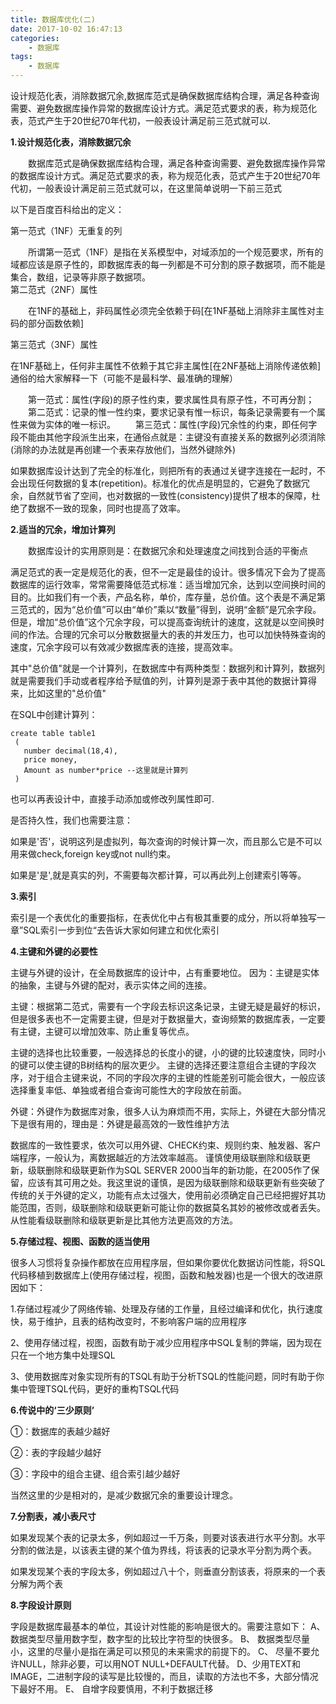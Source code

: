 ```yaml
---
title: 数据库优化(二)
date: 2017-10-02 16:47:13
categories:
    - 数据库
tags:
	- 数据库
---
```


设计规范化表，消除数据冗余,数据库范式是确保数据库结构合理，满足各种查询需要、避免数据库操作异常的数据库设计方式。满足范式要求的表，称为规范化表，范式产生于20世纪70年代初，一般表设计满足前三范式就可以.

<!--more-->

**1.设计规范化表，消除数据冗余**

　　数据库范式是确保数据库结构合理，满足各种查询需要、避免数据库操作异常的数据库设计方式。满足范式要求的表，称为规范化表，范式产生于20世纪70年代初，一般表设计满足前三范式就可以，在这里简单说明一下前三范式

以下是百度百科给出的定义：

第一范式（1NF）无重复的列

　　所谓第一范式（1NF）是指在关系模型中，对域添加的一个规范要求，所有的域都应该是原子性的，即数据库表的每一列都是不可分割的原子数据项，而不能是集合，数组，记录等非原子数据项。   
第二范式（2NF）属性

　　在1NF的基础上，非码属性必须完全依赖于码[在1NF基础上消除非主属性对主码的部分函数依赖] 

第三范式（3NF）属性

在1NF基础上，任何非主属性不依赖于其它非主属性[在2NF基础上消除传递依赖] 
通俗的给大家解释一下（可能不是最科学、最准确的理解）

　　第一范式：属性(字段)的原子性约束，要求属性具有原子性，不可再分割；
　　第二范式：记录的惟一性约束，要求记录有惟一标识，每条记录需要有一个属性来做为实体的唯一标识。
　　第三范式：属性(字段)冗余性的约束，即任何字段不能由其他字段派生出来，在通俗点就是：主键没有直接关系的数据列必须消除(消除的办法就是再创建一个表来存放他们，当然外键除外)

如果数据库设计达到了完全的标准化，则把所有的表通过关键字连接在一起时，不会出现任何数据的复本(repetition)。标准化的优点是明显的，它避免了数据冗余，自然就节省了空间，也对数据的一致性(consistency)提供了根本的保障，杜绝了数据不一致的现象，同时也提高了效率。 

 

**2.适当的冗余，增加计算列**

　　数据库设计的实用原则是：在数据冗余和处理速度之间找到合适的平衡点 

满足范式的表一定是规范化的表，但不一定是最佳的设计。很多情况下会为了提高数据库的运行效率，常常需要降低范式标准：适当增加冗余，达到以空间换时间的目的。比如我们有一个表，产品名称，单价，库存量，总价值。这个表是不满足第三范式的，因为“总价值”可以由“单价”乘以“数量”得到，说明“金额”是冗余字段。但是，增加“总价值”这个冗余字段，可以提高查询统计的速度，这就是以空间换时间的作法。合理的冗余可以分散数据量大的表的并发压力，也可以加快特殊查询的速度，冗余字段可以有效减少数据库表的连接，提高效率。

其中"总价值"就是一个计算列，在数据库中有两种类型：数据列和计算列，数据列就是需要我们手动或者程序给予赋值的列，计算列是源于表中其他的数据计算得来，比如这里的"总价值"

在SQL中创建计算列：

```
create table table1
 (
   number decimal(18,4),
   price money,
   Amount as number*price --这里就是计算列
 ) 
```

也可以再表设计中，直接手动添加或修改列属性即可.

是否持久性，我们也需要注意：

如果是'否'，说明这列是虚拟列，每次查询的时候计算一次，而且那么它是不可以用来做check,foreign key或not null约束。 

如果是'是',就是真实的列，不需要每次都计算，可以再此列上创建索引等等。

 

**3.索引**

索引是一个表优化的重要指标，在表优化中占有极其重要的成分，所以将单独写一章”SQL索引一步到位“去告诉大家如何建立和优化索引

 

**4.主键和外键的必要性**

主键与外键的设计，在全局数据库的设计中，占有重要地位。 因为：主键是实体的抽象，主键与外键的配对，表示实体之间的连接。

主键：根据第二范式，需要有一个字段去标识这条记录，主键无疑是最好的标识，但是很多表也不一定需要主键，但是对于数据量大，查询频繁的数据库表，一定要有主键，主键可以增加效率、防止重复等优点。

主键的选择也比较重要，一般选择总的长度小的键，小的键的比较速度快，同时小的键可以使主键的B树结构的层次更少。
主键的选择还要注意组合主键的字段次序，对于组合主键来说，不同的字段次序的主键的性能差别可能会很大，一般应该选择重复率低、单独或者组合查询可能性大的字段放在前面。

外键：外键作为数据库对象，很多人认为麻烦而不用，实际上，外键在大部分情况下是很有用的，理由是：外键是最高效的一致性维护方法

数据库的一致性要求，依次可以用外键、CHECK约束、规则约束、触发器、客户端程序，一般认为，离数据越近的方法效率越高。
谨慎使用级联删除和级联更新，级联删除和级联更新作为SQL SERVER 2000当年的新功能，在2005作了保留，应该有其可用之处。我这里说的谨慎，是因为级联删除和级联更新有些突破了传统的关于外键的定义，功能有点太过强大，使用前必须确定自己已经把握好其功能范围，否则，级联删除和级联更新可能让你的数据莫名其妙的被修改或者丢失。从性能看级联删除和级联更新是比其他方法更高效的方法。

 

**5.存储过程、视图、函数的适当使用**

很多人习惯将复杂操作都放在应用程序层，但如果你要优化数据访问性能，将SQL代码移植到数据库上(使用存储过程，视图，函数和触发器)也是一个很大的改进原因如下：

1.存储过程减少了网络传输、处理及存储的工作量，且经过编译和优化，执行速度快，易于维护，且表的结构改变时，不影响客户端的应用程序 

2、使用存储过程，视图，函数有助于减少应用程序中SQL复制的弊端，因为现在只在一个地方集中处理SQL

3、使用数据库对象实现所有的TSQL有助于分析TSQL的性能问题，同时有助于你集中管理TSQL代码，更好的重构TSQL代码

 

**6.传说中的‘三少原则’**

①：数据库的表越少越好

②：表的字段越少越好

③：字段中的组合主键、组合索引越少越好

当然这里的少是相对的，是减少数据冗余的重要设计理念。

 

**7.分割表，减小表尺寸**

  如果发现某个表的记录太多，例如超过一千万条，则要对该表进行水平分割。水平分割的做法是，以该表主键的某个值为界线，将该表的记录水平分割为两个表。

如果发现某个表的字段太多，例如超过八十个，则垂直分割该表，将原来的一个表分解为两个表

 

**8.字段设计原则**

字段是数据库最基本的单位，其设计对性能的影响是很大的。需要注意如下：
A、数据类型尽量用数字型，数字型的比较比字符型的快很多。
B、 数据类型尽量小，这里的尽量小是指在满足可以预见的未来需求的前提下的。
C、 尽量不要允许NULL，除非必要，可以用NOT NULL+DEFAULT代替。
D、少用TEXT和IMAGE，二进制字段的读写是比较慢的，而且，读取的方法也不多，大部分情况下最好不用。
E、 自增字段要慎用，不利于数据迁移

 